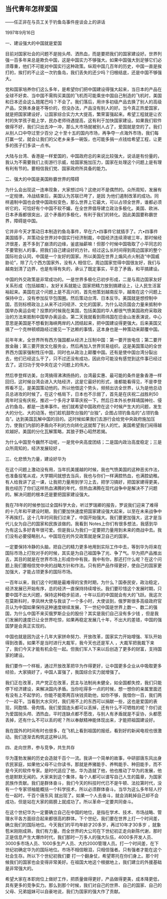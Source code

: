 ## 当代青年怎样爱国

——任正非在与员工关于钓鱼岛事件座谈会上的讲话

1997年9月16日







一、建设强大的中国就是爱国

目前对国家社会的问题不是抛头颅、洒热血，而是要把我们的国家建设好。世界列强一百多年来总是欺负中国，这是中国实力不够强大。如果中国强大到足够它们必须尊重，他们不可能对中国实行这种政策。纵观中国几百年的历史，中国一直是挨打的，挨打的不止这一次钓鱼岛，我们丢失的还少吗？归根结底，还是中国不够强大。

党和国家培养你们这么多年，是希望你们把中国建设得强大起来，当日本的产品在全球不好卖、当中国不需购买美国的飞机而可能乘坐中国自己制造的飞机时，美国和日本还会这么翘尾巴吗？不会了。我们落后，用许多初级产品去换了别人的高级产品，交换本身是不等价的，但没办法，产品没有别人的好。当今真正热爱国家，就是把国家建设好，让国家综合实力大大提高，繁荣富强起来。希望工程就是让农村的失学孩子能上学，民办老师待遇提高，这有利于加快国家建设。如果我们软件做得不好，我们只出去冲一冲，那么大市场就被别人占了，爱国就是空的了。我们从别人口中夺过至少百分 之十至十五的国内市场，再争夺一点海外市场，我们每打赢一仗，就会让我们的父老乡亲多一碗饭，也可能多捐一点钱给希望工程，让更多的孩子们多读一点书。

大陆与台湾、香港是一样爱国的，中国政府总的来说比较强大，说话是有份量的，我认为不需要我们上街游行示威，给国家施加压力，国家在处理这个问题上是有理有利有节的。要相信我们党、国家政府所具备的能力。

二、强大的中国是美国称霸世界的障碍

为什么会出现这一连串现象，大家想过吗？这绝对不是偶然的。众所周知，发展有一定规律。冷战结束后，美国认为苏联已垮了，是因 为他们遏制改革的成功。同样遏制中国也会使中国政权变色，那么世界上它最大，可以占领全世界，谁都必须听它的，可恰好有个中国不软不媚，在全世界倡导建立政治多极化。美国、欧洲、日本矛盾都很突出，这个矛盾的多极化，有利于我们的转化。因此美国要称霸世界，障碍是中国。

它并非今天才策动日本制造钓鱼岛事件，早在六•四事件它就插手了。六•四事件美国插手，并策动全世界对中国实行经济制裁，中国经济连续滑坡三年，那时候经济很差，差不多到了崩溃的边缘，釜底抽薪嘛！但那个时候中国吸取了小平同志的不要管别人的事，把我们自己建设好的方针。经过这么长时间得到周边国家的整个国际社会认同，中国是一个友好的国家。所以美国在世界上煽风点火制造“中国威胁论”，除了几个西方国家外，没有人 相信它。周边国家觉得中国很友好，我们与越南划清了边界，也是有得有失的，承认了既定事实，平息了矛盾，和平搞建设。

中国的外交政策是非常成功的。一是世界多极化已初步形成，二是与周边国家友好关系形成（包括越南）。友好关系就能让 国家把精力放到搞建设上，让人民生活富裕起来。美国在这个问题上是不高兴的，首先他策划越南反华，越南在这个问题上保持中立，没有参加反华包围圈。然后策动台湾、日本反华。美国就是想控制中国，否则标榜政治上从来不过问经济、文化的国家，为什么动员国会力量来抵制中国举办奥运会呢？投票的时候我在美国，包括美国的华人都很气愤美国政府采取政治的方法来抵制中国举办奥运会。第二天我就看到蒋纬国在旧金山发表演说，中心意思是美国是不想看到海峡两岸的人团结起来，把中国建设得更强大。后来美国又搞了一个克林顿顺路经过接见一下达赖的事情，这本身也是一种策动来颠覆中国。

前年年末，全世界所有西方强国都从经济上压制中国：第一要开放电信；第二要开放金融；第三要开放文化服务业，然后再加入世界贸易组织。这是美国策动的全世界西方国家强制性压中国，同时也从政治上颠覆中国。还有是使中国台湾分裂出去，他们已经这么干了，只不过还没有成功，因此你可能没有感觉到这件事已经过去了。这归功于党中央在这个问题上的伟大。

然后李登辉访美，台湾搞得沸沸扬扬的，台湾最实惠、最可能的条件是象香港一样回归，这时候台湾会进入大陆经济，这是它最好的形式，谁都能看得见，不是李登辉看不见，是美国策动他的。所以他借这个势头，频频出访全世界，认为是他总动员总进攻的时候了。在这个格局下，日本也不示弱了，首先是在庆祝二战胜利50周年时没有庆祝，推迟一个多月才草草庆祝一下。然后日本外长参拜靖国神社、侵占钓鱼岛，都是一连串事件。他们就希望中国政府在这个时候产生大的问题，发生大的分化、大的动荡，他们趁机鼓吹台独的“台独”，企图占领钓鱼岛的“占领钓鱼岛”。达到美国瓦解中国的目的。这时候如果我们去游行会给党中央政府施加压力，使我们内部的矛盾向不利的方向转化这就帮了别人的忙。美国希望我们闹得越欢越好。美国的分化瓦解策略，其狼子野心昭然若揭。

为什么中国至今巍然不动呢，一是党中央高度团结；二是国内政治高度稳定；三是众所周知的，经济发展较好 。

三、化悲愤为力量，建设好华为

在这个问题上激动没有用，当年抗美援越的时候，我也气愤美国的这种恶劣作法，也准备投笔从戎，大学期间就想去当兵，我也与你们一样满腔热血，也满腔幼稚。有人给我讲了这一课，让我把力量用到学习上去，把学习搞好，把国家建得更美，我也经历了你们这样热血沸腾的年代，但热血沸腾在现代战争中是解决不了问题的。解决问题的根本还是要把国家建设强大。

我在78年的时候参加过全国科学大会，听过罗瑞卿的报告，罗说我们迎来了难得的十几年和平建设时期，我们要加快速度把国家建设强大起来，以至在未来战争中不再挨打。这十几年时间我们过来了，中国开始强大。我们要更加强大，这才是当代儿女为自己的国家和民族该做的。我看到 Notes上你们有很多想法，我感到华为有这么多好青年很可爱。但是我认为我们一定要把力量用到未来的商战中去。我们没有必要侵略别人。中国现在的外交政策就是保卫自己的国家。

一定要保持冷静的头脑，把自己的精力更多地用到实际工作中去，等到华为将来在国际市场上打败对手的时候，其实是为自己祖国争了光、争了气。华为把产品推出去，其目的就是在世界市场上形成你中有我，我中有你，那还打什么呢？在这个问题上我们要相信党中央的战略方针和作法。只有把产品作得更好，使自己的国家更加强大，才能占领更多的国际市场。

一百年以来，我们这个时期是最难得的宝贵时期，为什么？国泰民安，政治稳定，经济发展已开始有序，总的经济一直保持持续增长。我们要珍惜这个发展时期，只要中国不出大问题，保持这种稳步前进，十年以后的中国就会有大的飞跃。我这次在莫斯科时，李凤林大使与我谈了一个多小时，大使谈到，俄罗斯很多高级政府官员认为中国如果保持这种速度继续发展，下一世纪中国是世界上数一、数二的强国，为什么中国不来买俄罗斯企业的股份？其实是我们自己没有多少钱 ，但是我们发展的速度已让全世界吃惊，如果再稳定发展几十年，不出大的差错，中国的强国梦是会真正实现的。

中国也就是因为这十几年大家拼命努力、开放改革，国家实力开始增强、军队开始得到改善。如果不是当时进行大裁军，我今天也还是军人 ，大裁军把我裁下来了，我们今天才能有机会在一起。但我们军人下来以后创造了更多的财富，支持国家的建设。

我们要作一个样板，通过开放改革把华为作得更好，让中国更多企业从中吸取更多经验，大家搞好了，中国人富强了，我国综合实力就增强了。

我们正在改革，共产党正在改革，民主与法制尚未健全，如全国都失控，我们只能停下经济建设，来解决国内矛盾。当你吃得多一点的时候，想一想你的亲属里面还有没有上不起学的，你能不能寄两百块钱资助他，如你不够，我借你一百，我们两个一起干。当看到大水灾时，我们用不上的东西可以捐献一些，这也是爱国的表现，同胞情、骨肉情。我们爱国连头都可以丢掉，还有什么不可牺牲的呢？你们说为爱国抛头颅、洒热血，平时连缺点都不愿改，与别人有矛盾就是不妥协，头都愿丢掉，还有什么不可以丢的呢？所以奉献精神能体现出来，才能把祖国建设好。

我在国外的时间有时也很多，在飞机上看到祖国的报纸，看到好的新闻电视也很激动。我们逐渐去构筑这这种认同。

四、走向世界，参与竞争，共生共存

华为蓬勃发展的历史会造就千百个一流。我讲一个简单的故事，中研部唐东风出身农民家庭，如果他父母不让你读书，那就是养猪能手、养鸭能手、种田能手，而不是今天的软件专家。是时代适应了他，华为造就了他，他也推动了华为的发展，他也是默默无闻的。大家来到这个集体，每个人都可以谱写自己人生的篇章，为国家民族作贡献。我们是群体奋斗，我们今天的科技时代已不是牛顿、法拉第时代，没有一个专家领袖能概括一个科学技术，所以必须群体奋斗。当华为这么多年轻人拧在一起时，千百个唐东风 就出现了。如果一个人去奋斗，就会消耗掉自己却不会成功，但是站在大家的肩膀上就成功了。所以革命一定要共同奋斗。

在这个世纪华为一定要确立自己在中国的地位，是指在学术、技术、市场战略、管理水平各方面综合起来都很高的群体。下个世纪，我们要在世界上打一个时间差，确立我们的国际地位。今天我们的平均年龄才20多岁，再过10年才30多岁 ，就象苞米刚刚成熟，我们有力量。而全世界的大公司在下世纪初正走向新陈代谢，那时正是信息产生大爆炸时代，我们那时一万多人的强大队伍，4000多开发人员、3000多市场人员、1000多生产人员、大约2000管理人员。打一个时间差，在下世纪初确定华为的国际地位。市场不相信眼泪，只相信强者。只有强者才能在这个社会生存。所以下个世纪初我们要 打一个翻身仗，希望寄托在你们身上。那个时候我们的国家也会变得非常美好。在祖国大地这个根据地上，我们建立的外援基础是非常强大的。

希望大家在本职岗位上做好工作，把质量做得更好，产品做得更美，成本降更低，具有更多的竞争实力。那么到那个时候，我们对自己的世界、自己的国家、自己的父母、兄弟姐妹可以自豪地说，我们为国家的强大作了贡献。
